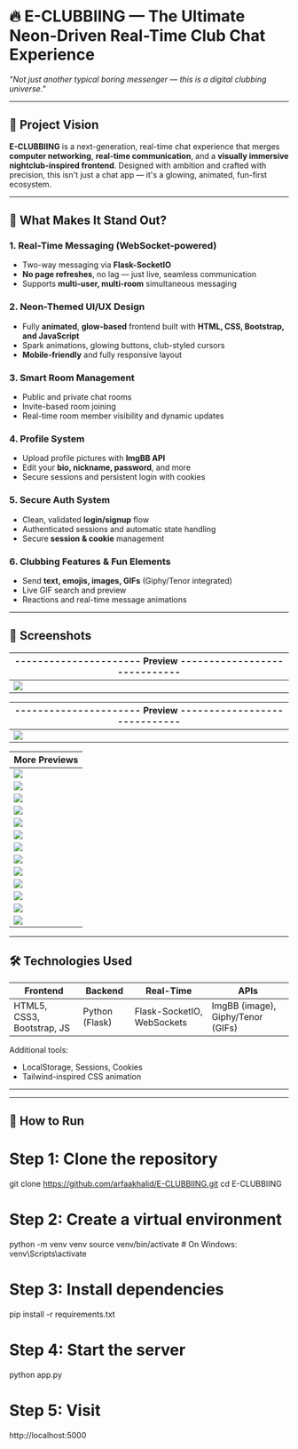 # 🔥 E-CLUBBIING — The Ultimate Neon-Driven Real-Time Club Chat Experience

_"Not just another typical boring messenger — this is a digital clubbing universe."_

---

## 🔭 Project Vision

**E-CLUBBIING** is a next-generation, real-time chat experience that merges **computer networking**, **real-time communication**, and a **visually immersive nightclub-inspired frontend**. Designed with ambition and crafted with precision, this isn't just a chat app — it's a glowing, animated, fun-first ecosystem.

---

## 🌟 What Makes It Stand Out?

### 1. Real-Time Messaging (WebSocket-powered)
- Two-way messaging via **Flask-SocketIO**
- **No page refreshes**, no lag — just live, seamless communication
- Supports **multi-user, multi-room** simultaneous messaging

### 2. Neon-Themed UI/UX Design
- Fully **animated**, **glow-based** frontend built with **HTML, CSS, Bootstrap, and JavaScript**
- Spark animations, glowing buttons, club-styled cursors
- **Mobile-friendly** and fully responsive layout

### 3. Smart Room Management
- Public and private chat rooms
- Invite-based room joining
- Real-time room member visibility and dynamic updates

### 4. Profile System
- Upload profile pictures with **ImgBB API**
- Edit your **bio, nickname, password**, and more
- Secure sessions and persistent login with cookies

### 5. Secure Auth System
- Clean, validated **login/signup** flow
- Authenticated sessions and automatic state handling
- Secure **session & cookie** management

### 6. Clubbing Features & Fun Elements
- Send **text, emojis, images, GIFs** (Giphy/Tenor integrated)
- Live GIF search and preview
- Reactions and real-time message animations

---

## 📸 Screenshots

| ---------------------- Preview ----------------------------- |
|--------------------------------------------------------------|
| ![](Screenshot%20(325).png) | ![](Screenshot%20(326).png) | ![](Screenshot%20(327).png) | ![](Screenshot%20(328).png) |

| ---------------------- Preview ----------------------------- |
|--------------------------------------------------------------|
| ![](Screenshot%20(329).png) | ![](Screenshot%20(330).png) | ![](Screenshot%20(331).png) | ![](Screenshot%20(332).png) |

| More Previews |
|---------------|
| ![](Screenshot%20(333).png) |
| ![](Screenshot%20(334).png) |
| ![](Screenshot%20(335).png) |
| ![](Screenshot%20(336).png) |
| ![](Screenshot%20(337).png) |
| ![](Screenshot%20(338).png) |
| ![](Screenshot%20(339).png) |
| ![](Screenshot%20(340).png) |
| ![](Screenshot%20(341).png) |
| ![](Screenshot%20(342).png) |
| ![](Screenshot%20(343).png) |
| ![](Screenshot%20(344).png) |
| ![](Screenshot%20(345).png) |

---

## 🛠 Technologies Used

| Frontend | Backend | Real-Time | APIs |
|----------|---------|-----------|------|
| HTML5, CSS3, Bootstrap, JS | Python (Flask) | Flask-SocketIO, WebSockets | ImgBB (image), Giphy/Tenor (GIFs) |

Additional tools:  
- LocalStorage, Sessions, Cookies  
- Tailwind-inspired CSS animation

---


---

## 🚀 How to Run

# Step 1: Clone the repository
git clone https://github.com/arfaakhalid/E-CLUBBIING.git
cd E-CLUBBIING

# Step 2: Create a virtual environment
python -m venv venv
source venv/bin/activate  # On Windows: venv\Scripts\activate

# Step 3: Install dependencies
pip install -r requirements.txt

# Step 4: Start the server
python app.py

# Step 5: Visit
http://localhost:5000


